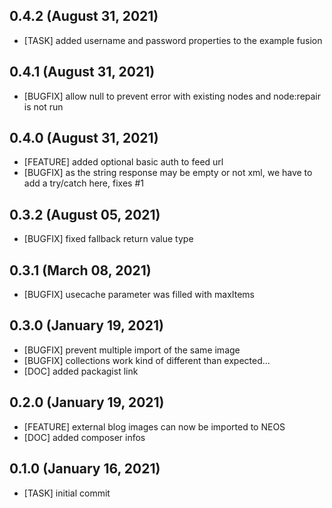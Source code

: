 ## 0.4.2 (August 31, 2021)
  - [TASK] added username and password properties to the example fusion

## 0.4.1 (August 31, 2021)
  - [BUGFIX] allow null to prevent error with existing nodes and node:repair is not run

## 0.4.0 (August 31, 2021)
  - [FEATURE] added optional basic auth to feed url
  - [BUGFIX] as the string response may be empty or not xml, we have to add a try/catch here, fixes #1

## 0.3.2 (August 05, 2021)
  - [BUGFIX] fixed fallback return value type

## 0.3.1 (March 08, 2021)
  - [BUGFIX] usecache parameter was filled with maxItems

## 0.3.0 (January 19, 2021)
  - [BUGFIX] prevent multiple import of the same image
  - [BUGFIX] collections work kind of different than expected...
  - [DOC] added packagist link

## 0.2.0 (January 19, 2021)
  - [FEATURE] external blog images can now be imported to NEOS
  - [DOC] added composer infos

## 0.1.0 (January 16, 2021)
  - [TASK] initial commit

